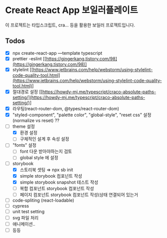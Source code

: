 # Create React App 보일러플레이트

이 프로젝트는 타입스크립트, cra... 등을 활용한 보일러 프로젝트입니다.

## Todos

- [x]  npx create-react-app —template typescript
- [x]  prettier -eslint [[https://gingerkang.tistory.com/98](https://gingerkang.tistory.com/98)]
- [x]  stylelint [[https://www.jetbrains.com/help/webstorm/using-stylelint-code-quality-tool.html](https://www.jetbrains.com/help/webstorm/using-stylelint-code-quality-tool.html)]
- [x]  절대경로 설정 [[https://howdy-mj.me/typescript/craco-absolute-paths-setting/](https://howdy-mj.me/typescript/craco-absolute-paths-setting/)]
- [x]  라우팅(react-router-dom, @types/react-router-dom)
- [x]  "styled-component", "palette color", "global-style", "reset css" 설정 (normalize vs reset) ??
- [ ]  theme 설정
    - [x]  환경 설정
    - [ ]  구체적인 설계 후 속성 설정
- [ ]  "fonts" 설정
    - [ ]  font 다운 받아야하는지 검토
    - [ ]  global style 에 설정
- [ ]  storybook
    - [x]  스토리북 셋팅 ⇒ npx sb init
    - [x]  simple storybook 컴포넌트 작성
    - [x]  simple storybook snapshot 테스트 작성
    - [ ]  복합 컴포넌트 storybook 컴포넌트 작성
    - [ ]  페이지 컴포넌트 storybook 컴포넌트 작성(상태 연결되어 있는거
- [ ]  code-spliting (react-loadable)
- [ ]  cypress
- [ ]  unit test setting
- [ ]  svg 파일 처리
- [ ]  애니메이션..
- [ ]  등등
